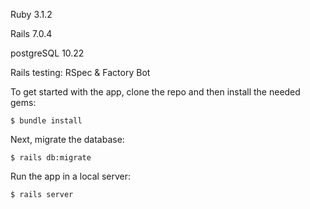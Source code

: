  
Ruby 3.1.2

Rails 7.0.4

postgreSQL 10.22

Rails testing: RSpec & Factory Bot

To get started with the app, clone the repo and then install the needed gems:
```
$ bundle install 
```
Next, migrate the database:
```
$ rails db:migrate
```
Run the app in a local server:
```
$ rails server
